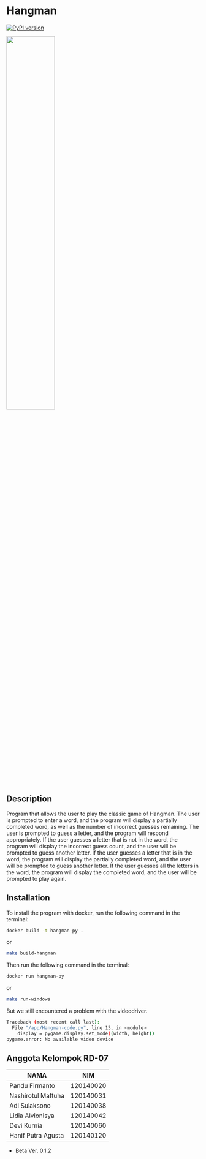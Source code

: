 # Hangman 
[![PyPI version](https://badge.fury.io/py/pygame.svg)](https://badge.fury.io/py/pygame)

[<img src="Thumbnail.gif" target="blank" width="50%">](https://youtu.be/9u2yUmBjJmc "Click to open youtube video")

## Description
Program that allows the user to play the classic game of Hangman. The user is prompted to enter a word, and the program will display a partially completed word, as well as the number of incorrect guesses remaining. The user is prompted to guess a letter, and the program will respond appropriately. If the user guesses a letter that is not in the word, the program will display the incorrect guess count, and the user will be prompted to guess another letter. If the user guesses a letter that is in the word, the program will display the partially completed word, and the user will be prompted to guess another letter. If the user guesses all the letters in the word, the program will display the completed word, and the user will be prompted to play again.

## Installation
To install the program with docker, run the following command in the terminal:
```bash
docker build -t hangman-py .
```
or
```bash
make build-hangman
```
Then run the following command in the terminal:
```bash
docker run hangman-py
```
or
```bash
make run-windows
```
But we still encountered a problem with the videodriver.
```bash
Traceback (most recent call last):
  File "/app/Hangman-code.py", line 13, in <module>
    display = pygame.display.set_mode((width, height))
pygame.error: No available video device
```
## Anggota Kelompok RD-07
|        NAMA         |     NIM    |
| ------------------- | ---------- |
| Pandu Firmanto      | 120140020  |
| Nashirotul Maftuha  | 120140031  |
| Adi Sulaksono       | 120140038  |
| Lidia Alvionisya    | 120140042  |
| Devi Kurnia         | 120140060  |
| Hanif Putra Agusta  | 120140120  |

- Beta Ver. 0.1.2